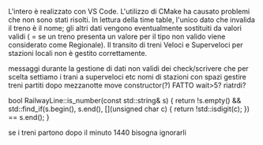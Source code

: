 L'intero è realizzato con VS Code. 
L'utilizzo di CMake ha causato problemi che non sono stati risolti.
In lettura della time table, l'unico dato che invalida il treno è il nome; gli altri dati vengono eventualmente sostituiti da valori validi ( = se un treno presenta un valore per il tipo non valido viene considerato come Regionale).
Il transito di treni Veloci e Superveloci per stazioni locali non è gestito correttamente.

messaggi durante la gestione di dati non validi dei check/scrivere che per scelta settiamo i trani a superveloci etc
nomi di stazioni con spazi
gestire treni partiti dopo mezzanotte
move constructor(?) FATTO
wait>5?
riatrdi?

bool RailwayLine::is_number(const std::string& s)
{
    return !s.empty() && std::find_if(s.begin(), 
        s.end(), [](unsigned char c) { return !std::isdigit(c); }) == s.end();
}

se i treni partono dopo il minuto 1440 bisogna ignorarli
